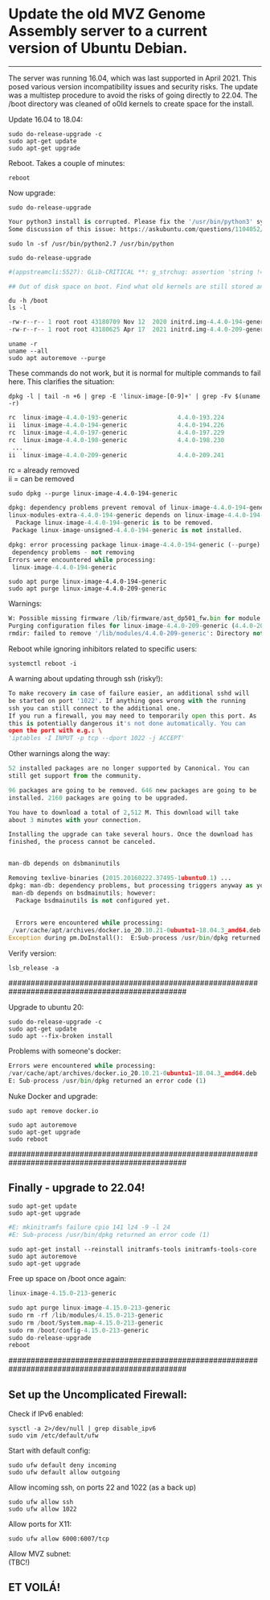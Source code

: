 # Update the old MVZ Genome Assembly server to a current version of  Ubuntu Debian.
***********************************************************************************

The server was running 16.04, which was last supported in April 2021.
This posed various version incompatibility issues and security risks.
The update was a multistep procedure to avoid the risks of going directly to 22.04. The /boot directory was cleaned of o0ld kernels to create space for the install.

Update 16.04 to 18.04:
```
sudo do-release-upgrade -c
sudo apt-get update
sudo apt-get upgrade
```
Reboot. Takes a couple of minutes:
```
reboot
```
Now upgrade:
```
sudo do-release-upgrade
```
```python
Your python3 install is corrupted. Please fix the '/usr/bin/python3' symplink
Some discussion of this issue: https://askubuntu.com/questions/1104052/your-python3-install-is-corrupted
```
```
sudo ln -sf /usr/bin/python2.7 /usr/bin/python

sudo do-release-upgrade
```
```python
#(appstreamcli:5527): GLib-CRITICAL **: g_strchug: assertion 'string != NULL' failed

## Out of disk space on boot. Find what old kernels are still stored and can be removed:
```
```
du -h /boot
ls -l
```
```python
-rw-r--r-- 1 root root 43180709 Nov 12  2020 initrd.img-4.4.0-194-generic
-rw-r--r-- 1 root root 43180625 Apr 17  2021 initrd.img-4.4.0-209-generic
```
```
uname -r
uname --all
sudo apt autoremove --purge
```
These commands do not work, but it is normal for multiple commands to fail here. This clarifies the situation:
```
dpkg -l | tail -n +6 | grep -E 'linux-image-[0-9]+' | grep -Fv $(uname -r)
```
```python
rc  linux-image-4.4.0-193-generic              4.4.0-193.224                                   amd64        Signed kernel image generic
ii  linux-image-4.4.0-194-generic              4.4.0-194.226                                   amd64        Signed kernel image generic
rc  linux-image-4.4.0-197-generic              4.4.0-197.229                                   amd64        Signed kernel image generic
rc  linux-image-4.4.0-198-generic              4.4.0-198.230                                   amd64        Signed kernel image generic
 ...
ii  linux-image-4.4.0-209-generic              4.4.0-209.241                                   amd64        Signed kernel image generic
```
rc = already removed \
ii = can be removed
```
sudo dpkg --purge linux-image-4.4.0-194-generic
```
```python
dpkg: dependency problems prevent removal of linux-image-4.4.0-194-generic:
linux-modules-extra-4.4.0-194-generic depends on linux-image-4.4.0-194-generic | linux-image-unsigned-4.4.0-194-generic; however:
  Package linux-image-4.4.0-194-generic is to be removed.
 Package linux-image-unsigned-4.4.0-194-generic is not installed.

dpkg: error processing package linux-image-4.4.0-194-generic (--purge):
 dependency problems - not removing
Errors were encountered while processing:
 linux-image-4.4.0-194-generic
```
```
sudo apt purge linux-image-4.4.0-194-generic
sudo apt purge linux-image-4.4.0-209-generic
```
Warnings:
```python
W: Possible missing firmware /lib/firmware/ast_dp501_fw.bin for module ast
Purging configuration files for linux-image-4.4.0-209-generic (4.4.0-209.241) ...
rmdir: failed to remove '/lib/modules/4.4.0-209-generic': Directory not empty
```

Reboot while ignoring inhibitors related to specific users:
```
systemctl reboot -i
```
A warning about updating through ssh (risky!):

```python
To make recovery in case of failure easier, an additional sshd will 
be started on port '1022'. If anything goes wrong with the running 
ssh you can still connect to the additional one. 
If you run a firewall, you may need to temporarily open this port. As 
this is potentially dangerous it's not done automatically. You can 
open the port with e.g.: \
'iptables -I INPUT -p tcp --dport 1022 -j ACCEPT' 
```

Other warnings along the way:
```python
52 installed packages are no longer supported by Canonical. You can 
still get support from the community. 

96 packages are going to be removed. 646 new packages are going to be 
installed. 2160 packages are going to be upgraded. 

You have to download a total of 2,512 M. This download will take 
about 3 minutes with your connection. 

Installing the upgrade can take several hours. Once the download has 
finished, the process cannot be canceled.


man-db depends on dsbmaninutils

Removing texlive-binaries (2015.20160222.37495-1ubuntu0.1) ...
dpkg: man-db: dependency problems, but processing triggers anyway as you requested:
 man-db depends on bsdmainutils; however:
  Package bsdmainutils is not configured yet.
  
  
  Errors were encountered while processing:
 /var/cache/apt/archives/docker.io_20.10.21-0ubuntu1~18.04.3_amd64.deb
Exception during pm.DoInstall():  E:Sub-process /usr/bin/dpkg returned an error code (1)
```

Verify version:
```
lsb_release -a
```
################################################################################################

Upgrade to ubuntu 20:
```
sudo do-release-upgrade -c
sudo apt-get update
sudo apt --fix-broken install
```
Problems with someone's docker:
```python
Errors were encountered while processing:
/var/cache/apt/archives/docker.io_20.10.21-0ubuntu1~18.04.3_amd64.deb
E: Sub-process /usr/bin/dpkg returned an error code (1)
```

Nuke Docker and upgrade:
```
sudo apt remove docker.io

sudo apt autoremove
sudo apt-get upgrade
sudo reboot
```
################################################################################################

## Finally - upgrade to 22.04!
```
sudo apt-get update
sudo apt-get upgrade
```
```python
#E: mkinitramfs failure cpio 141 lz4 -9 -l 24
#E: Sub-process /usr/bin/dpkg returned an error code (1)
```
```
sudo apt-get install --reinstall initramfs-tools initramfs-tools-core
sudo apt autoremove
sudo apt-get upgrade
```
Free up space on /boot once again:

```python
linux-image-4.15.0-213-generic

sudo apt purge linux-image-4.15.0-213-generic
sudo rm -rf /lib/modules/4.15.0-213-generic
sudo rm /boot/System.map-4.15.0-213-generic
sudo rm /boot/config-4.15.0-213-generic
sudo do-release-upgrade
reboot
```

################################################################################################

## Set up the Uncomplicated Firewall:

Check if IPv6 enabled:
```
sysctl -a 2>/dev/null | grep disable_ipv6
sudo vim /etc/default/ufw
```
Start with default config:
```
sudo ufw default deny incoming
sudo ufw default allow outgoing
```
Allow incoming ssh, on ports 22 and 1022 (as a back up)
```
sudo ufw allow ssh
sudo ufw allow 1022
```
Allow ports for X11:
```
sudo ufw allow 6000:6007/tcp
```
Allow MVZ subnet: \
(TBC!)

## **ET VOILÁ!**

